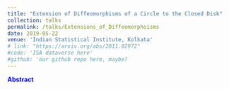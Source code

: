 ```yaml
---
title: "Extension of Diffeomorphisms of a Circle to the Closed Disk"
collection: talks
permalink: /talks/Extensions_of_Diffeomorphoisms
date: 2019-05-22
venue: 'Indian Statistical Institute, Kolkata'
# link: "https://arxiv.org/abs/2011.02972"
#code: 'ISA dataverse here'
#github: 'our github repo here, maybe?
---
```

<strong style = "color:blue">Abstract</strong>
> 
